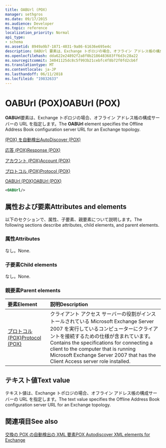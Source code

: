```yaml
---
title: OABUrl (POX)
manager: sethgros
ms.date: 09/17/2015
ms.audience: Developer
ms.topic: reference
localization_priority: Normal
api_type:
- schema
ms.assetid: 8949a9b7-1871-4031-9a86-61636e695e4c
description: OABUrl 要素は、Exchange トポロジの場合、オフライン アドレス帳の構成サーバーの URL を指定します。
ms.openlocfilehash: dda622e24892f2a8f0b2186483683ff6d3c28a22
ms.sourcegitcommit: 34041125dc8c5f993b21cebfc4f8b72f0fd2cb6f
ms.translationtype: MT
ms.contentlocale: ja-JP
ms.lasthandoff: 06/11/2018
ms.locfileid: "19832633"
---
```

# <a name="oaburl-pox"></a><span data-ttu-id="d81d8-103">OABUrl (POX)</span><span class="sxs-lookup"><span data-stu-id="d81d8-103">OABUrl (POX)</span></span>

<span data-ttu-id="d81d8-104">**OABUrl**要素は、Exchange トポロジの場合、オフライン アドレス帳の構成サーバーの URL を指定します。</span><span class="sxs-lookup"><span data-stu-id="d81d8-104">The **OABUrl** element specifies the Offline Address Book configuration server URL for an Exchange topology.</span></span> 
  
[<span data-ttu-id="d81d8-105">(POX) を自動検出</span><span class="sxs-lookup"><span data-stu-id="d81d8-105">AutoDiscover (POX)</span></span>](autodiscover-pox.md)
  
[<span data-ttu-id="d81d8-106">応答 (POX)</span><span class="sxs-lookup"><span data-stu-id="d81d8-106">Response (POX)</span></span>](response-pox.md)
  
[<span data-ttu-id="d81d8-107">アカウント (POX)</span><span class="sxs-lookup"><span data-stu-id="d81d8-107">Account (POX)</span></span>](account-pox.md)
  
[<span data-ttu-id="d81d8-108">プロトコル (POX)</span><span class="sxs-lookup"><span data-stu-id="d81d8-108">Protocol (POX)</span></span>](protocol-pox.md)
  
[<span data-ttu-id="d81d8-109">OABUrl (POX)</span><span class="sxs-lookup"><span data-stu-id="d81d8-109">OABUrl (POX)</span></span>](oaburl-pox.md)
  
```xml
<OABUrl/>
```

## <a name="attributes-and-elements"></a><span data-ttu-id="d81d8-110">属性および要素</span><span class="sxs-lookup"><span data-stu-id="d81d8-110">Attributes and elements</span></span>

<span data-ttu-id="d81d8-111">以下のセクションで、属性、子要素、親要素について説明します。</span><span class="sxs-lookup"><span data-stu-id="d81d8-111">The following sections describe attributes, child elements, and parent elements.</span></span>
  
### <a name="attributes"></a><span data-ttu-id="d81d8-112">属性</span><span class="sxs-lookup"><span data-stu-id="d81d8-112">Attributes</span></span>

<span data-ttu-id="d81d8-113">なし。</span><span class="sxs-lookup"><span data-stu-id="d81d8-113">None.</span></span>
  
### <a name="child-elements"></a><span data-ttu-id="d81d8-114">子要素</span><span class="sxs-lookup"><span data-stu-id="d81d8-114">Child elements</span></span>

<span data-ttu-id="d81d8-115">なし。</span><span class="sxs-lookup"><span data-stu-id="d81d8-115">None.</span></span>
  
### <a name="parent-elements"></a><span data-ttu-id="d81d8-116">親要素</span><span class="sxs-lookup"><span data-stu-id="d81d8-116">Parent elements</span></span>

|<span data-ttu-id="d81d8-117">**要素**</span><span class="sxs-lookup"><span data-stu-id="d81d8-117">**Element**</span></span>|<span data-ttu-id="d81d8-118">**説明**</span><span class="sxs-lookup"><span data-stu-id="d81d8-118">**Description**</span></span>|
|:-----|:-----|
|[<span data-ttu-id="d81d8-119">プロトコル (POX)</span><span class="sxs-lookup"><span data-stu-id="d81d8-119">Protocol (POX)</span></span>](protocol-pox.md) <br/> |<span data-ttu-id="d81d8-120">クライアント アクセス サーバーの役割がインストールされている Microsoft Exchange Server 2007 を実行しているコンピューターにクライアントを接続するための仕様が含まれています。</span><span class="sxs-lookup"><span data-stu-id="d81d8-120">Contains the specifications for connecting a client to the computer that is running Microsoft Exchange Server 2007 that has the Client Access server role installed.</span></span>  <br/> |
   
## <a name="text-value"></a><span data-ttu-id="d81d8-121">テキスト値</span><span class="sxs-lookup"><span data-stu-id="d81d8-121">Text value</span></span>

<span data-ttu-id="d81d8-122">テキスト値は、Exchange トポロジの場合、オフライン アドレス帳の構成サーバーの URL を指定します。</span><span class="sxs-lookup"><span data-stu-id="d81d8-122">The text value specifies the Offline Address Book configuration server URL for an Exchange topology.</span></span>
  
## <a name="see-also"></a><span data-ttu-id="d81d8-123">関連項目</span><span class="sxs-lookup"><span data-stu-id="d81d8-123">See also</span></span>



[<span data-ttu-id="d81d8-124">交換の POX の自動検出の XML 要素</span><span class="sxs-lookup"><span data-stu-id="d81d8-124">POX Autodiscover XML elements for Exchange</span></span>](pox-autodiscover-xml-elements-for-exchange.md)

